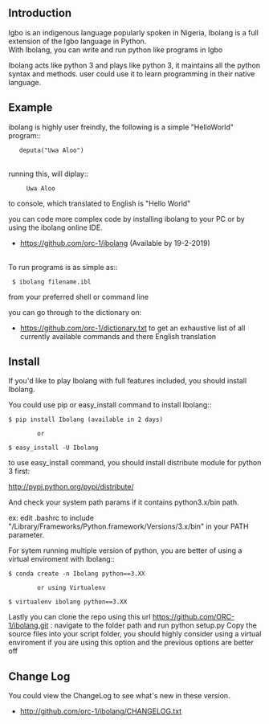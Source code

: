 Introduction
--------------

Igbo is an indigenous language popularly spoken in Nigeria, Ibolang is a full 
extension of the Igbo language in Python. <br />
With Ibolang, you can write and run python like programs in Igbo

Ibolang acts like python 3 and plays like python 3, it maintains all the python syntax 
and methods.
user could use it to learn programming in their native language.

Example
----------
ibolang is highly user freindly, the following is a simple "HelloWorld" program::
       
       deputa("Uwa Aloo")

 <br />
 running this, will diplay::
         
         Uwa Aloo 

to console, which translated to English is "Hello World"

you can code more complex code by installing ibolang to your PC or by using the ibolang online IDE.

  * https://github.com/orc-1/ibolang (Available by 19-2-2019)

<br />
To run programs is as simple as::

     $ ibolang filename.ibl

  from your preferred shell or command line  

  you can go through to the dictionary on: 
  * https://github.com/orc-1/dictionary.txt 
  to get an exhaustive list of all currently available commands and there English translation

Install
----------

If you'd like to play Ibolang with full features included, you should install Ibolang.

You could use pip or easy_install command to install Ibolang::

	$ pip install Ibolang (available in 2 days)

			or

    $ easy_install -U Ibolang

to use easy_install command, you should install distribute module for python 3 first:

http://pypi.python.org/pypi/distribute/

And check your system path params if it contains python3.x/bin path.

ex: edit .bashrc to include "/Library/Frameworks/Python.framework/Versions/3.x/bin" in your PATH parameter.

For sytem running multiple version of python, you are better of using a virtual enviroment
with Ibolang::

	$ conda create -n Ibolang python==3.XX

			or using Virtualenv

	$ virtualenv ibolang python==3.XX 

Lastly you can clone the repo using this url https://github.com/ORC-1/ibolang.git : navigate to the folder path and run python setup.py 
Copy the source files into your script folder, you should highly consider using 
a virtual enviroment if you are using this option and the previous options are better 
off



Change Log
-------------

You could view the ChangeLog to see what's new in these version.

  * http://github.com/orc-1/ibolang/CHANGELOG.txt


